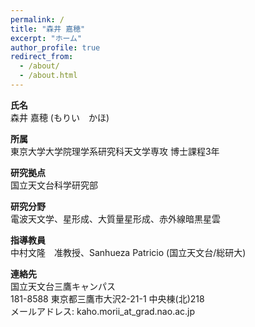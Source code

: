 ```yaml
---
permalink: /
title: "森井 嘉穂"
excerpt: "ホーム"
author_profile: true
redirect_from: 
  - /about/
  - /about.html
---
```

**氏名** <br> 森井 嘉穂 (もりい　かほ)

**所属** <br> 東京大学大学院理学系研究科天文学専攻 博士課程3年

**研究拠点** <br> 国立天文台科学研究部

**研究分野** <br> 電波天文学、星形成、大質量星形成、赤外線暗黒星雲

**指導教員** <br> 中村文隆　准教授、Sanhueza Patricio (国立天文台/総研大)

**連絡先** <br> 国立天文台三鷹キャンパス <br> 181-8588 東京都三鷹市大沢2-21-1 中央棟(北)218
<br>
メールアドレス: kaho.morii_at_grad.nao.ac.jp
